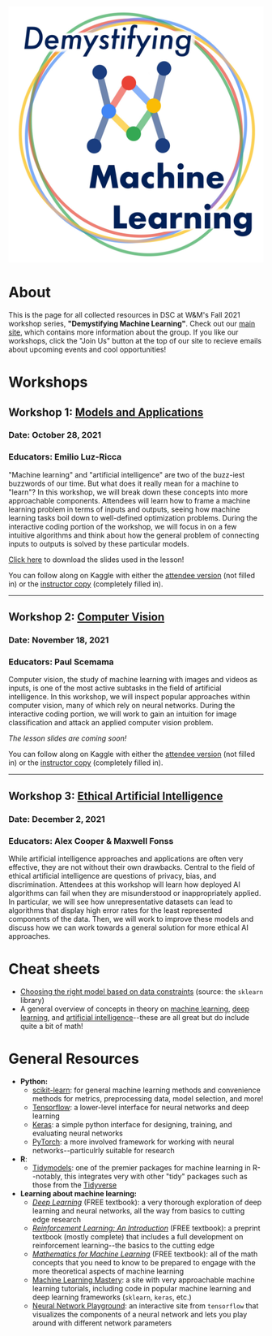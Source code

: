 ![](assets/ML_series_logo.jpg)

# About

This is the page for all collected resources in DSC at W&M's Fall 2021 workshop series, **"Demystifying Machine Learning"**. Check out our [main site](https://gdsc.community.dev/william-mary/), which contains more information about the group. If you like our workshops, click the "Join Us" button at the top of our site to recieve emails about upcoming events and cool opportunities!

# Workshops

## Workshop 1: [Models and Applications](https://gdsc.community.dev/events/details/developer-student-clubs-william-mary-presents-demystifying-machine-learning-models-and-applications/)
### Date: October 28, 2021
### Educators: Emilio Luz-Ricca
"Machine learning" and "artificial intelligence" are two of the buzz-iest buzzwords of our time. But what does it really mean for a machine to "learn"? In this workshop, we will break down these concepts into more approachable components. Attendees will learn how to frame a machine learning problem in terms of inputs and outputs, seeing how machine learning tasks boil down to well-defined optimization problems. During the interactive coding portion of the workshop, we will focus in on a few intuitive algorithms and think about how the general problem of connecting inputs to outputs is solved by these particular models.

[Click here](models_and_applications/models_and_applications.pptx) to download the slides used in the lesson!

You can follow along on Kaggle with either the [attendee version](https://www.kaggle.com/clareheinbaugh/ml-models-and-applications-student) (not filled in) or the [instructor copy](https://www.kaggle.com/clareheinbaugh/ml-models-and-applications-instructor) (completely filled in).

--------

## Workshop 2: [Computer Vision](https://gdsc.community.dev/events/details/developer-student-clubs-william-mary-presents-demystifying-machine-learning-computer-vision/)
### Date: November 18, 2021
### Educators: Paul Scemama
Computer vision, the study of machine learning with images and videos as inputs, is one of the most active subtasks in the field of artificial intelligence. In this workshop, we will inspect popular approaches within computer vision, many of which rely on neural networks. During the interactive coding portion, we will work to gain an intuition for image classification and attack an applied computer vision problem.

_The lesson slides are coming soon!_

You can follow along on Kaggle with either the [attendee version](https://www.kaggle.com/clareheinbaugh/ml-computer-vision-student) (not filled in) or the [instructor copy](https://www.kaggle.com/clareheinbaugh/ml-computer-vision-instructor) (completely filled in).

--------

## Workshop 3: [Ethical Artificial Intelligence](https://gdsc.community.dev/events/details/developer-student-clubs-william-mary-presents-demystifying-machine-learning-ethical-artificial-intelligence/)
### Date: December 2, 2021
### Educators: Alex Cooper & Maxwell Fonss
While artificial intelligence approaches and applications are often very effective, they are not without their own drawbacks. Central to the field of ethical artificial intelligence are questions of privacy, bias, and discrimination. Attendees at this workshop will learn how deployed AI algorithms can fail when they are misunderstood or inappropriately applied. In particular, we will see how unrepresentative datasets can lead to algorithms that display high error rates for the least represented components of the data. Then, we will work to improve these models and discuss how we can work towards a general solution for more ethical AI approaches.

# Cheat sheets

- [Choosing the right model based on data constraints](https://scikit-learn.org/stable/_static/ml_map.png) (source: the `sklearn` library)
- A general overview of concepts in theory on [machine learning](https://stanford.edu/~shervine/teaching/cs-229/), [deep learning](https://stanford.edu/~shervine/teaching/cs-230/), and [artificial intelligence](https://stanford.edu/~shervine/teaching/cs-221/)--these are all great but do include quite a bit of math!

# General Resources

- **Python:**
  -  [scikit-learn](https://scikit-learn.org/stable/): for general machine learning methods and convenience methods for metrics, preprocessing data, model selection, and more!
  -  [Tensorflow](https://www.tensorflow.org/?version=nightly): a lower-level interface for neural networks and deep learning
  -  [Keras](https://keras.io/): a simple python interface for designing, training, and evaluating neural networks
  -  [PyTorch](https://pytorch.org/): a more involved framework for working with neural networks--particulrly suitable for research
- **R**:
  - [Tidymodels](https://www.tidymodels.org/): one of the premier packages for machine learning in R--notably, this integrates very with other "tidy" packages such as those from the [Tidyverse](https://www.tidyverse.org/)
- **Learning about machine learning:**
  -  [_Deep Learning_](https://www.deeplearningbook.org/) (FREE textbook): a very thorough exploration of deep learning and neural networks, all the way from basics to cutting edge research
  -  [_Reinforcement Learning: An Introduction_](https://web.stanford.edu/class/psych209/Readings/SuttonBartoIPRLBook2ndEd.pdf) (FREE textbook): a preprint textbook (mostly complete) that includes a full development on reinforcement learning--the basics to the cutting edge
  -  [_Mathematics for Machine Learning_](https://mml-book.github.io/book/mml-book.pdf) (FREE textbook): all of the math concepts that you need to know to be prepared to engage with the more theoretical aspects of machine learning
  -  [Machine Learning Mastery](https://machinelearningmastery.com/): a site with very approachable machine learning tutorials, including code in popular machine learning and deep learning frameworks (`sklearn`, `keras`, etc.)
  -  [Neural Network Playground](https://playground.tensorflow.org/#activation=tanh&batchSize=10&dataset=circle&regDataset=reg-plane&learningRate=0.03&regularizationRate=0&noise=0&networkShape=4,2&seed=0.66510&showTestData=false&discretize=false&percTrainData=50&x=true&y=true&xTimesY=false&xSquared=false&ySquared=false&cosX=false&sinX=false&cosY=false&sinY=false&collectStats=false&problem=classification&initZero=false&hideText=false): an interactive site from `tensorflow` that visualizes the components of a neural network and lets you play around with different network parameters
